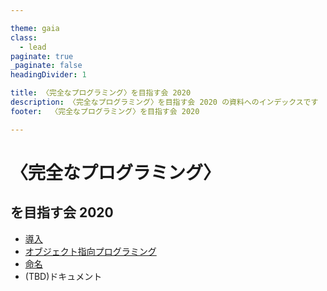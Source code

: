 ```yaml
---

theme: gaia
class:
  - lead
paginate: true
_paginate: false
headingDivider: 1

title: 〈完全なプログラミング〉を目指す会 2020
description: 〈完全なプログラミング〉を目指す会 2020 の資料へのインデックスです
footer:  〈完全なプログラミング〉を目指す会 2020

---
```



# <!--fit--> 〈完全なプログラミング〉


## を目指す会 2020

-   [導入](intro.html)
-   [オブジェクト指向プログラミング](oop.html)
-   [命名](naming.html)
-   (TBD)ドキュメント

